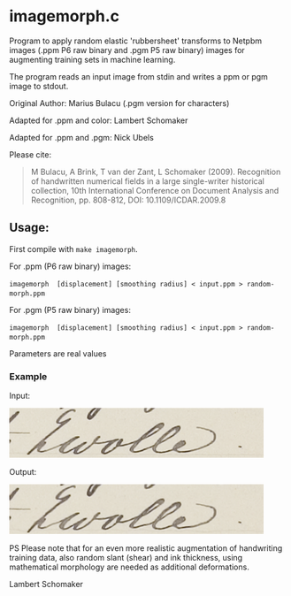 # imagemorph.c

Program to apply random elastic 'rubbersheet' transforms to Netpbm images (.ppm P6 raw binary and .pgm P5 raw binary) images for augmenting training sets in machine learning.

The program reads an input image from stdin and writes a ppm or pgm image to stdout.

Original Author: Marius Bulacu (.pgm version for characters)

Adapted for .ppm and color: Lambert Schomaker

Adapted for .ppm and .pgm: Nick Ubels
	
Please cite:

> M Bulacu, A Brink, T van der Zant, L Schomaker (2009).
> Recognition of handwritten numerical fields in a 
> large single-writer historical collection,
> 10th International Conference on Document Analysis and Recognition, 
> pp. 808-812, DOI: 10.1109/ICDAR.2009.8 

## Usage:

First compile with `make imagemorph`.

For .ppm (P6 raw binary) images:

`imagemorph  [displacement] [smoothing radius] < input.ppm > random-morph.ppm`

For .pgm (P5 raw binary) images:

`imagemorph  [displacement] [smoothing radius] < input.ppm > random-morph.ppm`

Parameters are real values

### Example
Input:

![input](sample-input.png)

Output:

![output](sample-output.png)

PS Please note that for an even more realistic augmentation
of handwriting training data, also random slant (shear) and
ink thickness, using mathematical morphology are needed
as additional deformations.

Lambert Schomaker
